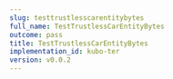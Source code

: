 ```yaml
---
slug: testtrustlesscarentitybytes
full_name: TestTrustlessCarEntityBytes
outcome: pass
title: TestTrustlessCarEntityBytes
implementation_id: kubo-ter
version: v0.0.2
---
```


